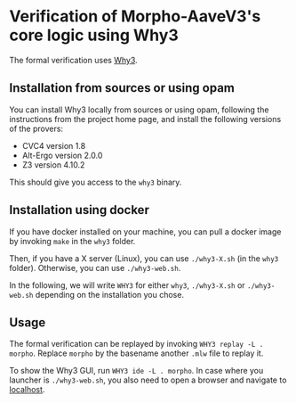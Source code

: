 # Verification of Morpho-AaveV3's core logic using Why3

The formal verification uses [Why3](https://why3.lri.fr/).

## Installation from sources or using opam

You can install Why3 locally from sources or using opam, following the instructions from the project home page, and install the following versions of the provers:
- CVC4 version 1.8
- Alt-Ergo version 2.0.0
- Z3 version 4.10.2

This should give you access to the `why3` binary.

## Installation using docker

If you have docker installed on your machine, you can pull a docker image by invoking `make` in the `why3` folder.

Then, if you have a X server (Linux), you can use `./why3-X.sh` (in the `why3` folder). Otherwise, you can use `./why3-web.sh`.

In the following, we will write `WHY3` for either `why3`, `./why3-X.sh` or `./why3-web.sh` depending on the installation you chose.

## Usage

The formal verification can be replayed by invoking `WHY3 replay -L . morpho`. Replace `morpho` by the basename another `.mlw` file to replay it.

To show the Why3 GUI, run `WHY3 ide -L . morpho`. In case where you launcher is `./why3-web.sh`, you also need to open a browser and navigate to [localhost](http://localhost:8080/).
